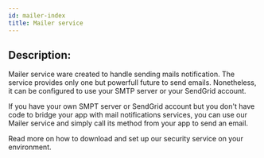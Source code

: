 ```yaml
---
id: mailer-index
title: Mailer service
---
```


## Description:

Mailer service ware created to handle sending mails notification. The service provides only one but powerfull future to send emails. Nonetheless, it can be configured to use your SMTP server or your SendGrid account.

If you have your own SMPT server or SendGrid account but you don't have code to bridge your app with mail notifications services, you can use our Mailer service and simply call its method from your app to send an email.

Read more on how to download and set up our security service on your environment.
